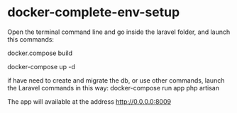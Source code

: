 # docker-complete-env-setup

Open the terminal command line and go inside the laravel folder, and launch this commands:

docker.compose build

docker-compose up -d

if have need to create and migrate the db, or use other commands, launch the Laravel commands in this way:
docker-compose run app php artisan

The app will available at the address http://0.0.0.0:8009
